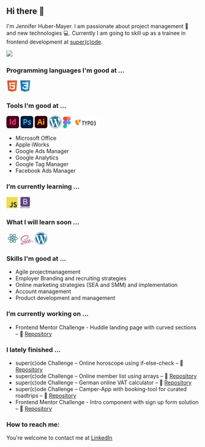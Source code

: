 <!-- [![Header]('/images/readme_header.png' "Header")](https://some-url.dev/) -->

## Hi there 👋

I'm Jennifer Huber-Mayer. I am passionate about project management 🐙 and new technologies 💻. Currently I am going to skill up as a trainee in frontend development at [super(c)ode](https://www.super-code.de/).

<img src = "https://github-readme-stats.vercel.app/api/top-langs/?username=jenniferhubermayer&layout=compact">

### Programming languages I'm good at ...

<img src = '/images/html.svg' width='30'/> <img src = '/images/css.svg' width='30'/>

### Tools I'm good at ...

<img src = '/images/adobe-indesign.svg' width='33'/> <img src = '/images/adobe-photoshop.svg' width='33'/> <img src = '/images/adobe-illustrator.svg' width='33'/> <img src = '/images/wordpress.svg' width='33'/> <img src = '/images/figma.svg' height='30'/> <img src = '/images/typo3.svg' height='30'/>

- Microsoft Office
- Apple iWorks
- Google Ads Manager
- Google Analytics
- Google Tag Manager
- Facebook Ads Manager

### I’m currently learning ...

<img src = '/images/js.svg' width='30'/> <img src = '/images/bootstrap.svg' height='30'/>

### What I will learn soon ...

<img src = '/images/react.svg' width='33'/> <img src = '/images/sass.svg' width='33'/> <img src = '/images/wordpress.svg' width='33'/>

### Skills I'm good at ...

- Agile projectmanagement
- Employer Branding and recruiting strategies
- Online marketing strategies (SEA and SMM) and implementation
- Account management
- Product development and management

### I’m currently working on ...

- Frontend Mentor Challenge - Huddle landing page with curved sections – 👀 [Repository](https://github.com/jenniferhubermayer/huddle-landing-page-with-curved-sections)

### I lately finished ...

- super(c)ode Challenge – Online horoscope using if-else-check – 👀 [Repository](https://github.com/jenniferhubermayer/horoscope-using-if-else-check)
- super(c)ode Challenge – Online member list using arrays – 👀 [Repository](https://github.com/jenniferhubermayer/member-list-using-array)
- super(c)ode Challenge – German online VAT calculator – 👀 [Repository](https://github.com/jenniferhubermayer/online-VAT-calculator)
- super(c)ode Challenge – Camper-App with booking-tool for curated roadtrips – 👀 [Repository](https://github.com/jenniferhubermayer/camper-app)
- Frontend Mentor Challenge - Intro component with sign up form solution – 👀 [Repository](https://github.com/jenniferhubermayer/intro-component-with-signup-form)

### How to reach me:

You're welcome to contact me at [LinkedIn](https://de.linkedin.com/in/jennifer-huber-mayer)

<!-- <img src = '/images/c-original.svg' width='30'/> -->
<!-- <img src = '/images/cpp.svg' width='30'/> -->
<!-- <img src = '/images/python2.png' height='30'/> -->
<!-- <img src = '/images/kotlin.svg' width='30'/>  -->
<!-- <img src = '/images/dart.svg' width='33'/>  -->
<!-- <img src = '/images/php.svg' width='40'/> -->
<!-- <img src = '/images/sql.svg' width='30'/>  -->
<!-- <img src='./images/java.svg' width='30'/>  -->

 <!-- ## Technologies I Use
 <img src = '/images/pycharm.svg' width='30'/>  
 <img src = '/images/android.svg' height='40'/>
 <img src = '/images/flutter-logo.svg' width='30'/> 
 <img src = '/images/django.svg' height='40'/> 
 <img src = '/images/flask.png' width='30'/> 
 <img src = '/images/git.svg' width='30'/> 
 <img src = '/images/nodejs.svg' width='33'/> 

<!--

Here are some ideas to get you started:

- 🔭 I’m currently working on ...
- 🌱 I’m currently learning ...
- 👯 I’m looking to collaborate on ...
- 🤔 I’m looking for help with ...
- 💬 Ask me about ...
- 😄 Pronouns: ...
- ⚡ Fun fact: ...
-->
